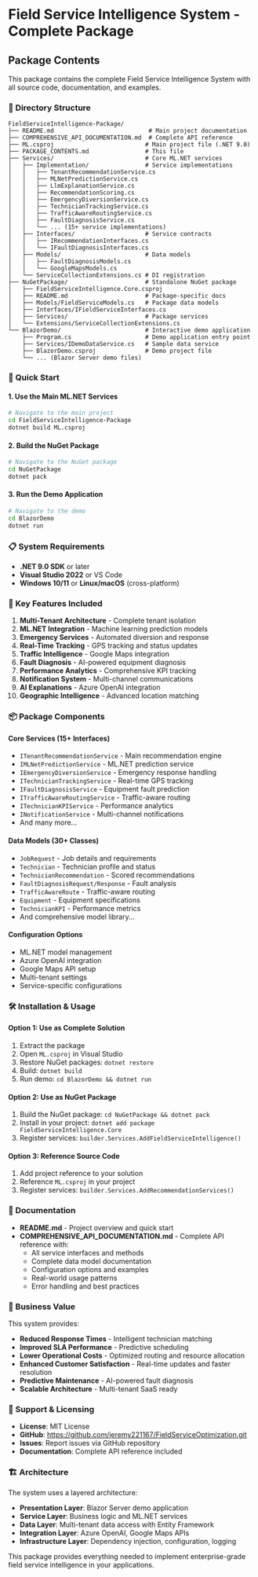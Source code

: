 # Field Service Intelligence System - Complete Package

## Package Contents

This package contains the complete Field Service Intelligence System with all source code, documentation, and examples.

### 📁 Directory Structure

```
FieldServiceIntelligence-Package/
├── README.md                           # Main project documentation
├── COMPREHENSIVE_API_DOCUMENTATION.md  # Complete API reference
├── ML.csproj                          # Main project file (.NET 9.0)
├── PACKAGE_CONTENTS.md                # This file
├── Services/                          # Core ML.NET services
│   ├── Implementation/                # Service implementations
│   │   ├── TenantRecommendationService.cs
│   │   ├── MLNetPredictionService.cs
│   │   ├── LlmExplanationService.cs
│   │   ├── RecommendationScoring.cs
│   │   ├── EmergencyDiversionService.cs
│   │   ├── TechnicianTrackingService.cs
│   │   ├── TrafficAwareRoutingService.cs
│   │   ├── FaultDiagnosisService.cs
│   │   └── ... (15+ service implementations)
│   ├── Interfaces/                    # Service contracts
│   │   ├── IRecommendationInterfaces.cs
│   │   └── IFaultDiagnosisInterfaces.cs
│   ├── Models/                        # Data models
│   │   ├── FaultDiagnosisModels.cs
│   │   └── GoogleMapsModels.cs
│   └── ServiceCollectionExtensions.cs # DI registration
├── NuGetPackage/                      # Standalone NuGet package
│   ├── FieldServiceIntelligence.Core.csproj
│   ├── README.md                      # Package-specific docs
│   ├── Models/FieldServiceModels.cs   # Package data models
│   ├── Interfaces/IFieldServiceInterfaces.cs
│   ├── Services/                      # Package services
│   └── Extensions/ServiceCollectionExtensions.cs
└── BlazorDemo/                        # Interactive demo application
    ├── Program.cs                     # Demo application entry point
    ├── Services/IDemoDataService.cs   # Sample data service
    ├── BlazorDemo.csproj              # Demo project file
    └── ... (Blazor Server demo files)
```

### 🚀 Quick Start

#### 1. Use the Main ML.NET Services
```bash
# Navigate to the main project
cd FieldServiceIntelligence-Package
dotnet build ML.csproj
```

#### 2. Build the NuGet Package
```bash
# Navigate to the NuGet package
cd NuGetPackage
dotnet pack
```

#### 3. Run the Demo Application
```bash
# Navigate to the demo
cd BlazorDemo
dotnet run
```

### 📋 System Requirements

- **.NET 9.0 SDK** or later
- **Visual Studio 2022** or VS Code
- **Windows 10/11** or **Linux/macOS** (cross-platform)

### 🔧 Key Features Included

1. **Multi-Tenant Architecture** - Complete tenant isolation
2. **ML.NET Integration** - Machine learning prediction models
3. **Emergency Services** - Automated diversion and response
4. **Real-Time Tracking** - GPS tracking and status updates
5. **Traffic Intelligence** - Google Maps integration
6. **Fault Diagnosis** - AI-powered equipment diagnosis
7. **Performance Analytics** - Comprehensive KPI tracking
8. **Notification System** - Multi-channel communications
9. **AI Explanations** - Azure OpenAI integration
10. **Geographic Intelligence** - Advanced location matching

### 📦 Package Components

#### Core Services (15+ Interfaces)
- `ITenantRecommendationService` - Main recommendation engine
- `IMLNetPredictionService` - ML.NET prediction service
- `IEmergencyDiversionService` - Emergency response handling
- `ITechnicianTrackingService` - Real-time GPS tracking
- `IFaultDiagnosisService` - Equipment fault prediction
- `ITrafficAwareRoutingService` - Traffic-aware routing
- `ITechnicianKPIService` - Performance analytics
- `INotificationService` - Multi-channel notifications
- And many more...

#### Data Models (30+ Classes)
- `JobRequest` - Job details and requirements
- `Technician` - Technician profile and status
- `TechnicianRecommendation` - Scored recommendations
- `FaultDiagnosisRequest/Response` - Fault analysis
- `TrafficAwareRoute` - Traffic-aware routing
- `Equipment` - Equipment specifications
- `TechnicianKPI` - Performance metrics
- And comprehensive model library...

#### Configuration Options
- ML.NET model management
- Azure OpenAI integration
- Google Maps API setup
- Multi-tenant settings
- Service-specific configurations

### 🛠️ Installation & Usage

#### Option 1: Use as Complete Solution
1. Extract the package
2. Open `ML.csproj` in Visual Studio
3. Restore NuGet packages: `dotnet restore`
4. Build: `dotnet build`
5. Run demo: `cd BlazorDemo && dotnet run`

#### Option 2: Use as NuGet Package
1. Build the NuGet package: `cd NuGetPackage && dotnet pack`
2. Install in your project: `dotnet add package FieldServiceIntelligence.Core`
3. Register services: `builder.Services.AddFieldServiceIntelligence()`

#### Option 3: Reference Source Code
1. Add project reference to your solution
2. Reference `ML.csproj` in your project
3. Register services: `builder.Services.AddRecommendationServices()`

### 📖 Documentation

- **README.md** - Project overview and quick start
- **COMPREHENSIVE_API_DOCUMENTATION.md** - Complete API reference with:
  - All service interfaces and methods
  - Complete data model documentation
  - Configuration options and examples
  - Real-world usage patterns
  - Error handling and best practices

### 🎯 Business Value

This system provides:
- **Reduced Response Times** - Intelligent technician matching
- **Improved SLA Performance** - Predictive scheduling
- **Lower Operational Costs** - Optimized routing and resource allocation
- **Enhanced Customer Satisfaction** - Real-time updates and faster resolution
- **Predictive Maintenance** - AI-powered fault diagnosis
- **Scalable Architecture** - Multi-tenant SaaS ready

### 🔗 Support & Licensing

- **License**: MIT License
- **GitHub**: https://github.com/jeremy221167/FieldServiceOptimization.git
- **Issues**: Report issues via GitHub repository
- **Documentation**: Complete API reference included

### 🏗️ Architecture

The system uses a layered architecture:
- **Presentation Layer**: Blazor Server demo application
- **Service Layer**: Business logic and ML.NET services
- **Data Layer**: Multi-tenant data access with Entity Framework
- **Integration Layer**: Azure OpenAI, Google Maps APIs
- **Infrastructure Layer**: Dependency injection, configuration, logging

This package provides everything needed to implement enterprise-grade field service intelligence in your applications.